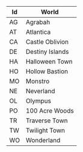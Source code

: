 | Id | World           |
|----|-----------------|
| AG | Agrabah         |
| AT | Atlantica       |
| CA | Castle Oblivion |
| DE | Destiny Islands |
| HA | Halloween Town  |
| HO | Hollow Bastion  |
| MO | Monstro         |
| NE | Neverland       |
| OL | Olympus         |
| PO | 100 Acre Woods  |
| TR | Traverse Town   |
| TW | Twilight Town   |
| WO | Wonderland      |

